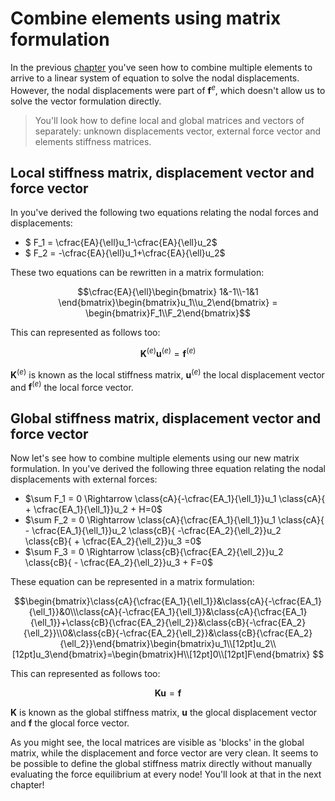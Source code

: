 # Combine elements using matrix formulation

In the previous [chapter](./combine.md) you've seen how to combine multiple elements to arrive to a linear system of equation to solve the nodal displacements. However, the nodal displacements were part of $\mathbf{f}^e$, which doesn't allow us to solve the vector formulation directly.

> You'll look how to define local and global matrices and vectors of separately: unknown displacements vector, external force vector and elements stiffness matrices.

## Local stiffness matrix, displacement vector and force vector
In [](./single_element.md) you've derived the following two equations relating the nodal forces and displacements:

- $ F_1 = \cfrac{EA}{\ell}u_1-\cfrac{EA}{\ell}u_2$
- $ F_2 = -\cfrac{EA}{\ell}u_1+\cfrac{EA}{\ell}u_2$

These two equations can be rewritten in a matrix formulation:

$$\cfrac{EA}{\ell}\begin{bmatrix} 1&-1\\-1&1 \end{bmatrix}\begin{bmatrix}u_1\\u_2\end{bmatrix} = \begin{bmatrix}F_1\\F_2\end{bmatrix}$$

This can represented as follows too:

$$
\mathbf{K}^{(e)}\mathbf{u}^{(e)}=\mathbf{f}^{(e)}
$$

$\mathbf{K}^{(e)}$ is known as the local stiffness matrix, $\mathbf{u}^{(e)}$ the local displacement vector and $\mathbf{f}^{(e)}$ the local force vector.

## Global stiffness matrix, displacement vector and force vector
Now let's see how to combine multiple elements using our new matrix formulation. In [](./combine.md) you've derived the following three equation relating the nodal displacements with external forces:

- $\sum F_1 = 0 \Rightarrow \class{cA}{-\cfrac{EA_1}{\ell_1}}u_1 \class{cA}{ + \cfrac{EA_1}{\ell_1}}u_2 + H=0$
- $\sum F_2 = 0 \Rightarrow \class{cA}{\cfrac{EA_1}{\ell_1}}u_1 \class{cA}{ - \cfrac{EA_1}{\ell_1}}u_2 \class{cB}{ -\cfrac{EA_2}{\ell_2}}u_2 \class{cB}{ + \cfrac{EA_2}{\ell_2}}u_3 =0$
- $\sum F_3 = 0 \Rightarrow \class{cB}{\cfrac{EA_2}{\ell_2}}u_2 \class{cB}{ - \cfrac{EA_2}{\ell_2}}u_3 + F=0$ 

These equation can be represented in a matrix formulation:

$$\begin{bmatrix}\class{cA}{\cfrac{EA_1}{\ell_1}}&\class{cA}{-\cfrac{EA_1}{\ell_1}}&0\\\class{cA}{-\cfrac{EA_1}{\ell_1}}&\class{cA}{\cfrac{EA_1}{\ell_1}}+\class{cB}{\cfrac{EA_2}{\ell_2}}&\class{cB}{-\cfrac{EA_2}{\ell_2}}\\0&\class{cB}{-\cfrac{EA_2}{\ell_2}}&\class{cB}{\cfrac{EA_2}{\ell_2}}\end{bmatrix}\begin{bmatrix}u_1\\[12pt]u_2\\[12pt]u_3\end{bmatrix}=\begin{bmatrix}H\\[12pt]0\\[12pt]F\end{bmatrix} $$

This can represented as follows too:

$$\mathbf{K}\mathbf{u}=\mathbf{f}$$


$\mathbf{K}$ is known as the global stiffness matrix, $\mathbf{u}$ the glocal displacement vector and $\mathbf{f}$ the glocal force vector.

As you might see, the local matrices are visible as 'blocks' in the global matrix, while the displacement and force vector are very clean. It seems to be possible to define the global stiffness matrix directly without manually evaluating the force equilibrium at every node! You'll look at that in the next chapter!